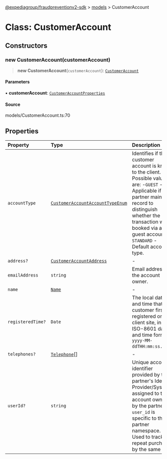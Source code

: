 [@expediagroup/fraudpreventionv2-sdk](../../index.md) > [models](../index.md) > CustomerAccount

# Class: CustomerAccount

## Constructors

### new CustomerAccount(customerAccount)

> **new CustomerAccount**(`customerAccount`): [`CustomerAccount`](CustomerAccount.md)

#### Parameters

▪ **customerAccount**: [`CustomerAccountProperties`](../interfaces/CustomerAccountProperties.md)

#### Source

models/CustomerAccount.ts:70

## Properties

| Property | Type | Description | Source |
| :------ | :------ | :------ | :------ |
| `accountType` | [`CustomerAccountAccountTypeEnum`](../type-aliases/CustomerAccountAccountTypeEnum.md) | Identifies if the customer account is known to the client. Possible values are:  -`GUEST` - Applicable if the partner maintains record to distinguish whether the transaction was booked via a guest account.  -`STANDARD` - Default account type. | models/CustomerAccount.ts:43 |
| `address?` | [`CustomerAccountAddress`](CustomerAccountAddress.md) | - | models/CustomerAccount.ts:63 |
| `emailAddress` | `string` | Email address for the account owner. | models/CustomerAccount.ts:53 |
| `name` | [`Name`](Name.md) | - | models/CustomerAccount.ts:48 |
| `registeredTime?` | `Date` | The local date and time that the customer first registered on the client site, in ISO-8601 date and time format `yyyy-MM-ddTHH:mm:ss.SSSZ`. | models/CustomerAccount.ts:68 |
| `telephones?` | [`Telephone`](Telephone.md)[] | - | models/CustomerAccount.ts:58 |
| `userId?` | `string` | Unique account identifier provided by the partner\'s Identity Provider/System assigned to the account owner by the partner. `user_id` is specific to the partner namespace. Used to track repeat purchases by the same user. | models/CustomerAccount.ts:38 |
